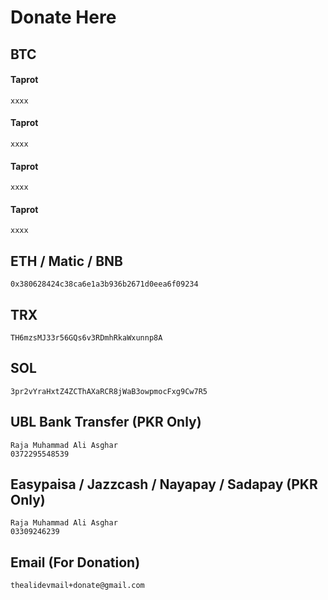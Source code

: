 # Donate Here
## BTC
#### Taprot
```
xxxx
```
#### Taprot
```
xxxx
```
#### Taprot
```
xxxx
```
#### Taprot
```
xxxx
```
## ETH / Matic / BNB
```
0x380628424c38ca6e1a3b936b2671d0eea6f09234
```
## TRX
```
TH6mzsMJ33r56GQs6v3RDmhRkaWxunnp8A
```
## SOL
```
3pr2vYraHxtZ4ZCThAXaRCR8jWaB3owpmocFxg9Cw7R5
```
## UBL Bank Transfer (PKR Only)
```
Raja Muhammad Ali Asghar  
0372295548539
```
## Easypaisa / Jazzcash / Nayapay / Sadapay (PKR Only)
```
Raja Muhammad Ali Asghar  
03309246239
```
## Email (For Donation)
```
thealidevmail+donate@gmail.com
```
